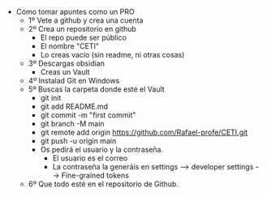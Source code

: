 - Cómo tomar apuntes como un PRO 
	- 1º Vete a github y crea una cuenta
	- 2º Crea un repositorio en github
		- El repo puede ser público
		- El nombre "CETI"
		- Lo creas vacío (sin readme, ni otras cosas)
	- 3º Descargas obsidian
		- Creas un Vault
	- 4º Instalad Git en Windows
	- 5º Buscas la carpeta donde esté el Vault
		- git init
		- git add README.md
		- git commit -m "first commit"
		- git branch -M main
		- git remote add origin https://github.com/Rafael-profe/CETI.git
		- git push -u origin main
		- Os pedirá el usuario y la contraseña. 
			- El usuario es el correo
			- La contraseña la generáis en settings --> developer settings --> Fine-grained tokens
	- 6º Que todo esté en el repositorio de Github. 